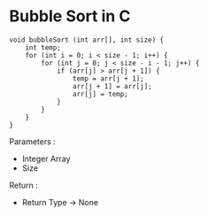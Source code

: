 # Bubble Sort in C

    void bubbleSort (int arr[], int size) {
        int temp;
        for (int i = 0; i < size - 1; i++) {
            for (int j = 0; j < size - i - 1; j++) {
                if (arr[j] > arr[j + 1]) {
                    temp = arr[j + 1];
                    arr[j + 1] = arr[j];
                    arr[j] = temp;
                }
            }
        }
    }

Parameters :
  - Integer Array
  - Size

Return :
  - Return Type -> None
